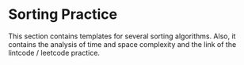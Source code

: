 # Sorting Practice

This section contains templates for several sorting algorithms. Also, it contains the analysis of time and space complexity and the link of the
lintcode / leetcode practice.